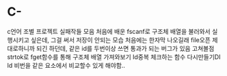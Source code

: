# C-
c언어 조별 프로젝트 실패작들 모음
처음에 배운 fscanf로 구조체 배열을 불러와서 실행시키고 싶은데, 그걸 써서 저장이 안되는 모습
처음에는 한자막 나오길래 file오픈 제대로하니까 되긴 하던데, 같은 id를 두번이상 쓰면 통과가 되는 버그가 있음 
고쳐볼점
strtok로 fget함수를 통해 구조체 배열 가져와보기
Id중복 체크하는 함수 다시만들기DI
Id 비번을 같은 요소에서 비교할수 있게 해야함..
